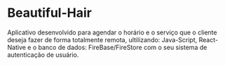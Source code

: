 # Beautiful-Hair
 Aplicativo desenvolvido para agendar o horário e o serviço que o cliente deseja fazer de forma totalmente remota, ultilizando: Java-Script, React-Native e o banco de dados: FireBase/FireStore com o seu sistema de autenticação de usuário.
